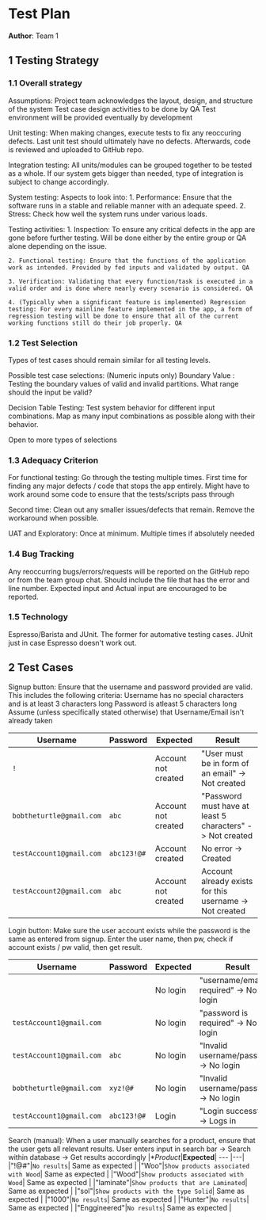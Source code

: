 # Test Plan

**Author**: Team 1

## 1 Testing Strategy

### 1.1 Overall strategy

 Assumptions:
 Project team acknowledges the layout, design, and structure of the system
 Test case design activities to be done by QA
 Test environment will be provided eventually by development

 Unit testing: When making changes, execute tests to fix any reoccuring defects. Last unit test should ultimately have no defects. Afterwards, code is reviewed and uploaded to GitHub repo.

 Integration testing:
 All units/modules can be grouped together to be tested as a whole. If our system gets bigger than needed, type of integration is subject to change accordingly.

 System testing:
    Aspects to look into:
        1. Performance: Ensure that the software runs in a stable and reliable manner with an adequate speed.
        2. Stress: Check how well the system runs under various loads.

 Testing activities:
    1. Inspection: To ensure any critical defects in the app are gone before further testing. Will be done either by the entire group or QA alone depending on the issue.

    2. Functional testing: Ensure that the functions of the application work as intended. Provided by fed inputs and validated by output. QA

    3. Verification: Validating that every function/task is executed in a valid order and is done where nearly every scenario is considered. QA

    4. (Typically when a significant feature is implemented) Regression testing: For every mainline feature implemented in the app, a form of regression testing will be done to ensure that all of the current working functions still do their job properly. QA

### 1.2 Test Selection

Types of test cases should remain similar for all testing levels.

Possible test case selections:
(Numeric inputs only) Boundary Value : Testing the boundary values of valid and invalid partitions. What range should the input be valid?

Decision Table Testing: Test system behavior for different input combinations. Map as many input combinations as possible along with their behavior.

Open to more types of selections

### 1.3 Adequacy Criterion

For functional testing: Go through the testing multiple times.
First time for finding any major defects / code that stops the app entirely. Might have to work around some code to ensure that the tests/scripts pass through

Second time: Clean out any smaller issues/defects that remain. Remove the workaround when possible.

UAT and Exploratory: Once at minimum. Multiple times if absolutely needed


### 1.4 Bug Tracking

Any reoccurring bugs/errors/requests will be reported on the GitHub repo or from the team group chat. Should include the file that has the error and line number. Expected input and Actual input are encouraged to be reported.


### 1.5 Technology

Espresso/Barista and JUnit. The former for automative testing cases. JUnit just in case Espresso doesn't work out.

## 2 Test Cases

Signup button: Ensure that the username and password provided are valid. This includes the following criteria:
    Username has no special characters and is at least 3 characters long
    Password is atleast 5 characters long
    Assume (unless specifically stated otherwise) that Username/Email isn't already taken

|**Username**| **Password**| **Expected**| **Result** |
--- | --- | ---| ---|
|`!`||Account not created|"User must be in form of an email" -> Not created|
|`bobtheturtle@gmail.com`|`abc`|Account not created| "Password must have at least 5 characters" -> Not created|
|`testAccount1@gmail.com`|`abc123!@#`|Account created|No error -> Created|
|`testAccount2@gmail.com`|`abc`|Account not created| Account already exists for this username -> Not created|

Login button: Make sure the user account exists while the password is the same as entered from signup.
Enter the user name, then pw, check if account exists / pw valid, then get result.

|**Username**| **Password**| **Expected**| **Result**|
--- | --- | ---| ---|
|||No login|"username/email is required" -> No login|
|`testAccount1@gmail.com`||No login|"password is required" -> No login|
|`testAccount1@gmail.com`|`abc`|No login| "Invalid username/password -> No login|
|`bobtheturtle@gmail.com`|`xyz!@#`|No login| "Invalid username/password -> No login|
|`testAccount1@gmail.com`|`abc123!@#`|Login| "Login successful" -> Logs in|

Search (manual): When a user manually searches for a product, ensure that the user gets all relevant results.
User enters input in search bar -> Search within database -> Get results accordingly
|**Product*|**Expected**|
--- |---|
|"!@#"|`No results`| Same as expected |
|"Woo"|`Show products associated with Wood`| Same as expected |
|"Wood"|`Show products associated with Wood`| Same as expected |
|"laminate"|`Show products that are Laminated`| Same as expected |
|"sol"|`Show products with the type Solid`| Same as expected |
|"1000"|`No results`| Same as expected |
|"Hunter"|`No results`| Same as expected |
|"Enggineered"|`No results`| Same as expected |
